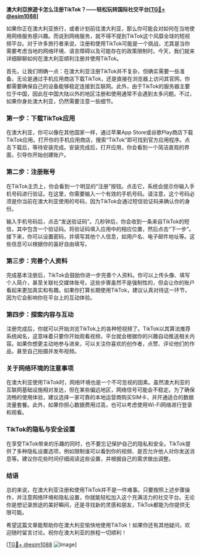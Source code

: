 **澳大利亞旅遊卡怎么注册TikTok？——轻松玩转国际社交平台[[TG💪+ @esim1088](https://t.me/s/esim1088)]**

如果你正在澳大利亚旅行，或者计划前往澳大利亚，那么你可能会对如何在当地使用网络服务感兴趣。而说到网络服务，就不得不提到TikTok这个风靡全球的短视频平台。对于许多旅行者来说，注册和使用TikTok可能是一个挑战，尤其是当你需要考虑当地的网络环境、语言障碍以及可能存在的政策限制时。今天，我们就来详细聊聊如何在澳大利亚顺利注册并使用TikTok。

首先，让我们明确一点：在澳大利亚注册TikTok并不复杂，但确实需要一些准备。无论是通过手机应用商店下载TikTok，还是直接在浏览器上访问其官网，你都需要确保自己的设备能够稳定连接到互联网。此外，由于TikTok的服务器主要位于中国，因此在中国大陆以外的地区注册和使用通常不会遇到太多问题。不过，如果你身处澳大利亚，仍然需要注意一些细节。

### **第一步：下载TikTok应用**

在澳大利亚，你可以像在其他国家一样，通过苹果App Store或谷歌Play商店下载TikTok应用。打开你的手机应用商店，搜索“TikTok”即可找到官方应用程序。点击下载后，等待安装完成。安装完成后，打开应用，你会看到一个简洁直观的界面，引导你开始创建账户。

### **第二步：注册账号**

在TikTok主页上，你会看到一个明显的“注册”按钮。点击它，系统会提示你输入手机号码进行验证。在这里，你需要输入一个有效的手机号码。请注意，这个号码必须是你当前在澳大利亚使用的号码，因为TikTok会通过短信验证码来确认你的身份。

输入手机号码后，点击“发送验证码”。几秒钟后，你会收到一条来自TikTok的短信，其中包含一个验证码。将验证码填入应用中的相应位置，然后点击“下一步”。接下来，你可以设置密码，并填写其他个人信息，如用户名、电子邮件地址等。这些信息可以根据你的喜好自由填写。

### **第三步：完善个人资料**

完成基本注册后，TikTok会鼓励你进一步完善个人资料。你可以上传头像、填写个人简介，甚至关联社交媒体账号。这些步骤虽然不是强制性的，但会让你的账户看起来更加真实和有趣。如果你打算长期使用TikTok，建议认真对待这一环节，因为它会影响你在平台上的互动体验。

### **第四步：探索内容与互动**

注册完成后，你就可以开始浏览TikTok上的各种短视频了。TikTok以其算法推荐系统闻名，这意味着只要你开始观看视频，平台就会根据你的兴趣自动推送相关内容。如果你想更主动地参与进来，可以关注你喜欢的创作者，点赞、评论他们的作品，甚至自己拍摄并发布视频。

### **关于网络环境的注意事项**

在澳大利亚使用TikTok时，网络环境也是一个不可忽视的因素。虽然澳大利亚的互联网基础设施相对发达，但在某些偏远地区，网络信号可能会不稳定。为了确保流畅的使用体验，建议选择一家可靠的本地运营商购买SIM卡，并开通适合的数据流量套餐。此外，如果你担心数据费用过高，也可以考虑使用Wi-Fi网络进行登录和观看。

### **TikTok的隐私与安全设置**

在享受TikTok带来的乐趣的同时，也不要忘记保护自己的隐私和安全。TikTok提供了多种隐私设置选项，例如限制谁可以看到你的视频、是否允许他人对你发送消息等。建议你花些时间仔细阅读这些设置，并根据自己的需求做出调整。

### **结语**

总的来说，在澳大利亚注册和使用TikTok并不是一件难事。只要按照上述步骤操作，并注意网络环境和隐私设置，你就能轻松加入这个充满活力的社交平台。无论你是想记录旅途的美好瞬间，还是寻找新的灵感和朋友，TikTok都能为你提供无限可能。

希望这篇文章能帮助你在澳大利亚愉快地使用TikTok！如果你还有其他疑问，欢迎随时留言讨论。祝你在澳大利亚的旅程一切顺利！

[[TG💪+ @esim1088](https://t.me/s/esim1088) ![Image](https://i.postimg.cc/4NQfJmqS/Snipaste-2025-05-13-00-14-12.png)]